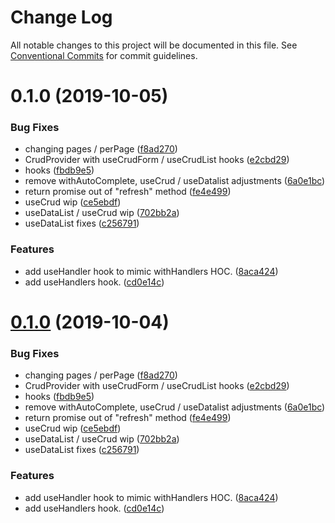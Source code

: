 # Change Log

All notable changes to this project will be documented in this file.
See [Conventional Commits](https://conventionalcommits.org) for commit guidelines.

<a name="0.1.0"></a>
# 0.1.0 (2019-10-05)


### Bug Fixes

* changing pages / perPage ([f8ad270](https://github.com/webiny/webiny-js/commit/f8ad270))
* CrudProvider with useCrudForm / useCrudList hooks ([e2cbd29](https://github.com/webiny/webiny-js/commit/e2cbd29))
* hooks ([fbdb9e5](https://github.com/webiny/webiny-js/commit/fbdb9e5))
* remove withAutoComplete, useCrud / useDatalist adjustments ([6a0e1bc](https://github.com/webiny/webiny-js/commit/6a0e1bc))
* return promise out of "refresh" method ([fe4e499](https://github.com/webiny/webiny-js/commit/fe4e499))
* useCrud wip ([ce5ebdf](https://github.com/webiny/webiny-js/commit/ce5ebdf))
* useDataList / useCrud wip ([702bb2a](https://github.com/webiny/webiny-js/commit/702bb2a))
* useDataList fixes ([c256791](https://github.com/webiny/webiny-js/commit/c256791))


### Features

* add useHandler hook to mimic withHandlers HOC. ([8aca424](https://github.com/webiny/webiny-js/commit/8aca424))
* add useHandlers hook. ([cd0e14c](https://github.com/webiny/webiny-js/commit/cd0e14c))





<a name="0.1.0"></a>
# [0.1.0](https://github.com/webiny/webiny-js/compare/@webiny/app@1.0.0-next.1...@webiny/app@0.1.0) (2019-10-04)


### Bug Fixes

* changing pages / perPage ([f8ad270](https://github.com/webiny/webiny-js/commit/f8ad270))
* CrudProvider with useCrudForm / useCrudList hooks ([e2cbd29](https://github.com/webiny/webiny-js/commit/e2cbd29))
* hooks ([fbdb9e5](https://github.com/webiny/webiny-js/commit/fbdb9e5))
* remove withAutoComplete, useCrud / useDatalist adjustments ([6a0e1bc](https://github.com/webiny/webiny-js/commit/6a0e1bc))
* return promise out of "refresh" method ([fe4e499](https://github.com/webiny/webiny-js/commit/fe4e499))
* useCrud wip ([ce5ebdf](https://github.com/webiny/webiny-js/commit/ce5ebdf))
* useDataList / useCrud wip ([702bb2a](https://github.com/webiny/webiny-js/commit/702bb2a))
* useDataList fixes ([c256791](https://github.com/webiny/webiny-js/commit/c256791))


### Features

* add useHandler hook to mimic withHandlers HOC. ([8aca424](https://github.com/webiny/webiny-js/commit/8aca424))
* add useHandlers hook. ([cd0e14c](https://github.com/webiny/webiny-js/commit/cd0e14c))
